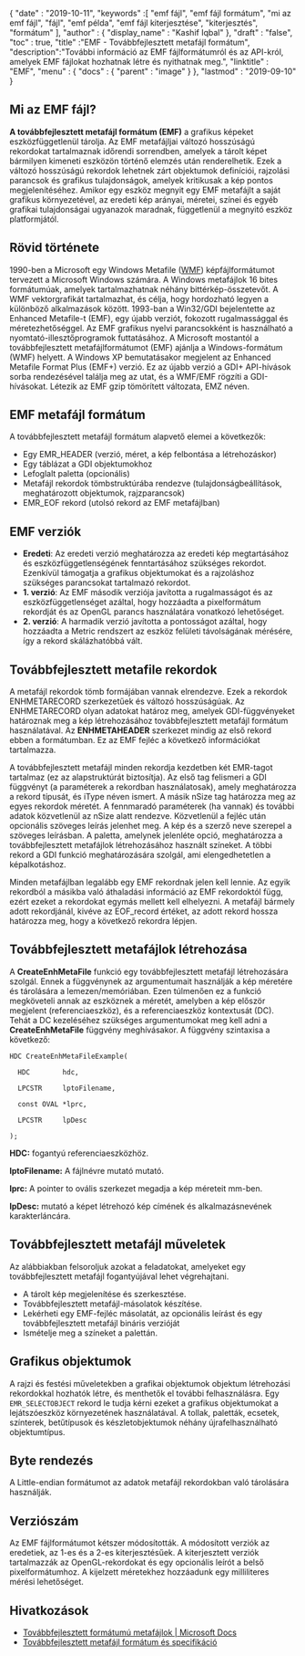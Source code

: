 {
  "date" : "2019-10-11",
  "keywords" :[ "emf fájl", "emf fájl formátum", "mi az emf fájl", "fájl", "emf példa", "emf fájl kiterjesztése", "kiterjesztés", "formátum" ],
  "author" : {
    "display_name" : "Kashif Iqbal"
},
  "draft" : "false",
  "toc" : true,
  "title" :"EMF - Továbbfejlesztett metafájl formátum",
  "description":"További információ az EMF fájlformátumról és az API-król, amelyek EMF fájlokat hozhatnak létre és nyithatnak meg.",
  "linktitle" : "EMF",
  "menu" : {
    "docs" : {
      "parent" : "image"
}
},
  "lastmod" : "2019-09-10"
}

## Mi az EMF fájl?

**A továbbfejlesztett metafájl formátum (EMF)** a grafikus képeket eszközfüggetlenül tárolja. Az EMF metafájljai változó hosszúságú rekordokat tartalmaznak időrendi sorrendben, amelyek a tárolt képet bármilyen kimeneti eszközön történő elemzés után renderelhetik. Ezek a változó hosszúságú rekordok lehetnek zárt objektumok definíciói, rajzolási parancsok és grafikus tulajdonságok, amelyek kritikusak a kép pontos megjelenítéséhez. Amikor egy eszköz megnyit egy EMF metafájlt a saját grafikus környezetével, az eredeti kép arányai, méretei, színei és egyéb grafikai tulajdonságai ugyanazok maradnak, függetlenül a megnyitó eszköz platformjától.

## Rövid története ##

1990-ben a Microsoft egy Windows Metafile ([WMF](/hu/image/wmf/)) képfájlformátumot tervezett a Microsoft Windows számára. A Windows metafájlok 16 bites formátumúak, amelyek tartalmazhatnak néhány bittérkép-összetevőt. A WMF vektorgrafikát tartalmazhat, és célja, hogy hordozható legyen a különböző alkalmazások között. 1993-ban a Win32/GDI bejelentette az Enhanced Metafile-t (EMF), egy újabb verziót, fokozott rugalmassággal és méretezhetőséggel. Az EMF grafikus nyelvi parancsokként is használható a nyomtató-illesztőprogramok futtatásához. A Microsoft mostantól a továbbfejlesztett metafájlformátumot (EMF) ajánlja a Windows-formátum (WMF) helyett. A Windows XP bemutatásakor megjelent az Enhanced Metafile Format Plus (EMF+) verzió. Ez az újabb verzió a GDI+ API-hívások sorba rendezésével találja meg az utat, és a WMF/EMF rögzíti a GDI-hívásokat. Létezik az EMF gzip tömörített változata, EMZ néven.

## EMF metafájl formátum ##

A továbbfejlesztett metafájl formátum alapvető elemei a következők:

* Egy EMR_HEADER (verzió, méret, a kép felbontása a létrehozáskor)
* Egy táblázat a GDI objektumokhoz
* Lefoglalt paletta (opcionális)
* Metafájl rekordok tömbstruktúrába rendezve (tulajdonságbeállítások, meghatározott objektumok, rajzparancsok)
* EMR_EOF rekord (utolsó rekord az EMF metafájlban)

## EMF verziók ##
* **Eredeti**: Az eredeti verzió meghatározza az eredeti kép megtartásához és eszközfüggetlenségének fenntartásához szükséges rekordot. Ezenkívül támogatja a grafikus objektumokat és a rajzoláshoz szükséges parancsokat tartalmazó rekordot.
* **1. verzió**: Az EMF második verziója javította a rugalmasságot és az eszközfüggetlenséget azáltal, hogy hozzáadta a pixelformátum rekordját és az OpenGL parancs használatára vonatkozó lehetőséget.
* **2. verzió**: A harmadik verzió javította a pontosságot azáltal, hogy hozzáadta a Metric rendszert az eszköz felületi távolságának mérésére, így a rekord skálázhatóbbá vált.

## Továbbfejlesztett metafile rekordok ##

A metafájl rekordok tömb formájában vannak elrendezve. Ezek a rekordok ENHMETARECORD szerkezetűek és változó hosszúságúak. Az ENHMETARECORD olyan adatokat határoz meg, amelyek GDI-függvényeket határoznak meg a kép létrehozásához továbbfejlesztett metafájl formátum használatával. Az **ENHMETAHEADER** szerkezet mindig az első rekord ebben a formátumban. Ez az EMF fejléc a következő információkat tartalmazza.

A továbbfejlesztett metafájl minden rekordja kezdetben két EMR-tagot tartalmaz (ez az alapstruktúrát biztosítja). Az első tag felismeri a GDI függvényt (a paraméterek a rekordban használatosak), amely meghatározza a rekord típusát, és iType néven ismert. A másik nSize tag határozza meg az egyes rekordok méretét. A fennmaradó paraméterek (ha vannak) és további adatok közvetlenül az nSize alatt rendezve. Közvetlenül a fejléc után opcionális szöveges leírás jelenhet meg. A kép és a szerző neve szerepel a szöveges leírásban. A paletta, amelynek jelenléte opció, meghatározza a továbbfejlesztett metafájlok létrehozásához használt színeket. A többi rekord a GDI funkció meghatározására szolgál, ami elengedhetetlen a képalkotáshoz.

Minden metafájlban legalább egy EMF rekordnak jelen kell lennie. Az egyik rekordból a másikba való áthaladási információ az EMF rekordoktól függ, ezért ezeket a rekordokat egymás mellett kell elhelyezni. A metafájl bármely adott rekordjánál, kivéve az EOF_record értéket, az adott rekord hossza határozza meg, hogy a következő rekordra lépjen.

## Továbbfejlesztett metafájlok létrehozása ##

A **CreateEnhMetaFile** funkció egy továbbfejlesztett metafájl létrehozására szolgál. Ennek a függvénynek az argumentumait használják a kép méretére és tárolására a lemezen/memóriában. Ezen túlmenően ez a funkció megköveteli annak az eszköznek a méretét, amelyben a kép először megjelent (referenciaeszköz), és a referenciaeszköz kontextusát (DC). Tehát a DC kezeléséhez szükséges argumentumokat meg kell adni a **CreateEnhMetaFile** függvény meghívásakor. A függvény szintaxisa a következő:
```
HDC CreateEnhMetaFileExample(

  HDC        hdc,

  LPCSTR     lptoFilename,

  const OVAL *lprc,

  LPCSTR     lpDesc

);
```
**HDC:** fogantyú referenciaeszközhöz.

**lptoFilename:** A fájlnévre mutató mutató.

**lprc:** A pointer to ovális szerkezet megadja a kép méreteit mm-ben.

**lpDesc:** mutató a képet létrehozó kép címének és alkalmazásnevének karakterláncára.

## Továbbfejlesztett metafájl műveletek ##

Az alábbiakban felsoroljuk azokat a feladatokat, amelyeket egy továbbfejlesztett metafájl fogantyújával lehet végrehajtani.

* A tárolt kép megjelenítése és szerkesztése.
* Továbbfejlesztett metafájl-másolatok készítése.
* Lekérheti egy EMF-fejléc másolatát, az opcionális leírást és egy továbbfejlesztett metafájl bináris verzióját
* Ismételje meg a színeket a palettán.

## Grafikus objektumok ##

A rajzi és festési műveletekben a grafikai objektumok objektum létrehozási rekordokkal hozhatók létre, és menthetők el további felhasználásra. Egy `EMR_SELECTOBJECT` rekord le tudja kérni ezeket a grafikus objektumokat a lejátszóeszköz környezetének használatával. A tollak, paletták, ecsetek, színterek, betűtípusok és készletobjektumok néhány újrafelhasználható objektumtípus.

## Byte rendezés ##

A Little-endian formátumot az adatok metafájl rekordokban való tárolására használják.

## Verziószám ##

Az EMF fájlformátumot kétszer módosították. A módosított verziók az eredetiek, az 1-es és a 2-es kiterjesztésűek. A kiterjesztett verziók tartalmazzák az OpenGL-rekordokat és egy opcionális leírót a belső pixelformátumhoz. A kijelzett méretekhez hozzáadunk egy milliliteres mérési lehetőséget.

## Hivatkozások ##

* [Továbbfejlesztett formátumú metafájlok | Microsoft Docs](https://learn.microsoft.com/en-us/windows/desktop/gdi/enhanced-format-metafiles)
* [Továbbfejlesztett metafájl formátum és specifikáció](https://msdn.microsoft.com/en-us/library/cc230514.aspx)

